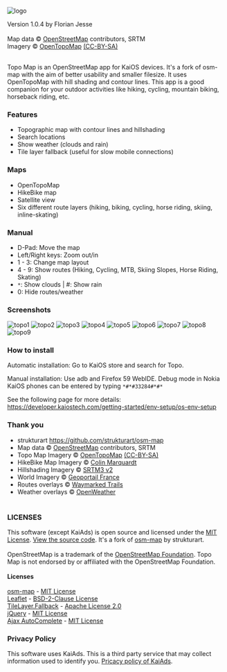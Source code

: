 ![logo](application/icons/icon-112-112.png) 

Version 1.0.4 by Florian Jesse</br></br>
Map data © <a href="https://www.openstreetmap.org/copyright">OpenStreetMap</a> contributors, SRTM</br>Imagery © <a href="https://opentopomap.org/">OpenTopoMap</a> <a href="https://creativecommons.org/licenses/by-sa/3.0/">(CC-BY-SA)</a></br></br>

Topo Map is an OpenStreetMap app for KaiOS devices. It's a fork of osm-map with the aim of better usability and smaller filesize.  It uses OpenTopoMap with hill shading and contour lines. This app is a good companion for your outdoor activities like hiking, cycling, mountain biking, horseback riding, etc.

### Features
+ Topographic map with contour lines and hillshading
+ Search locations
+ Show weather (clouds and rain)
+ Tile layer fallback (useful for slow mobile connections)

### Maps
+ OpenTopoMap
+ HikeBike map
+ Satellite view
+ Six different route layers (hiking, biking, cycling, horse riding, skiing, inline-skating)

### Manual
+ D-Pad: Move the map
+ Left/Right keys: Zoom out/in
+ 1 - 3: Change map layout
+ 4 - 9: Show routes (Hiking, Cycling, MTB, Skiing Slopes, Horse Riding, Skating)
+ ```*```: Show clouds | #: Show rain
+ 0: Hide routes/weather

### Screenshots
![topo1](/topo1.png)
![topo2](/topo2.png)
![topo3](/topo3.png)
![topo4](/topo4.png)
![topo5](/topo5.png)
![topo6](/topo6.png)
![topo7](/topo7.png)
![topo8](/topo8.png)
![topo9](/topo9.png)

### How to install
Automatic installation: Go to KaiOS store and search for Topo.

Manual installation: Use adb and Firefox 59 WebIDE. Debug mode in Nokia KaiOS phones can be entered by typing ```*#*#33284#*#*```

See the following page for more details:
https://developer.kaiostech.com/getting-started/env-setup/os-env-setup

### Thank you
+ strukturart https://github.com/strukturart/osm-map
+ Map data © <a href="https://www.openstreetmap.org/copyright">OpenStreetMap</a> contributors, SRTM</br>
+ Topo Map Imagery © <a href="https://opentopomap.org/">OpenTopoMap</a> <a href="https://creativecommons.org/licenses/by-sa/3.0/">(CC-BY-SA)</a></br>
+ HikeBike Map Imagery © <a href="http://hikebikemap.org/">Colin Marquardt</a></br>
+ Hillshading Imagery © <a href="http://www2.jpl.nasa.gov/srtm/">SRTM3 v2</a></br>
+ World Imagery © <a href="https://www.geoportail.gouv.fr/">Geoportail France</a></br>
+ Routes overlays © <a href="http://waymarkedtrails.org/">Waymarked Trails</a></br>
+ Weather overlays © <a href="https://openweathermap.org/">OpenWeather</a></br></br>

### LICENSES

This software (except KaiAds) is open source and licensed under the <a href="LICENSE.txt">MIT License</a>. <a href="https://github.com/GP4Flo/Topo-Map">View the source code</a>. It's a fork of <a href="https://github.com/strukturart/osm-map">osm-map</a> by strukturart.</br></br>
OpenStreetMap is a trademark of the <a href="https://wiki.osmfoundation.org/wiki/Main_Page">OpenStreetMap Foundation</a>. Topo Map is not endorsed by or affiliated with the OpenStreetMap Foundation.</br></br>
<b>Licenses</b></br></br>
<a href="https://github.com/strukturart/osm-map">osm-map</a> - <a href="osm-map LICENSE.txt">MIT License</a></br>
<a href="https://leafletjs.com">Leaflet</a> - <a href="assets/leaflet/Leaflet LICENSE.txt">BSD-2-Clause License</a></br>
<a href="https://github.com/ghybs/Leaflet.TileLayer.Fallback">TileLayer.Fallback</a> - <a href="assets/leaflet/Leaflet.TileLayer.Fallback LICENSE.txt">Apache License 2.0</a></br>
<a href="https://jquery.com/">jQuery</a> - <a href="assets/js/jQuery LICENSE.txt">MIT License</a></br>
<a href="https://www.devbridge.com/sourcery/components/jquery-autocomplete/">Ajax AutoComplete</a> - <a href="assets/js/jQuery-Autocomplete LICENSE.txt">MIT License</a>

### Privacy Policy
This software uses KaiAds. This is a third party service that may collect information used to identify you. <a href="https://www.kaiostech.com/privacy-policy/">Pricacy policy of KaiAds</a>.

